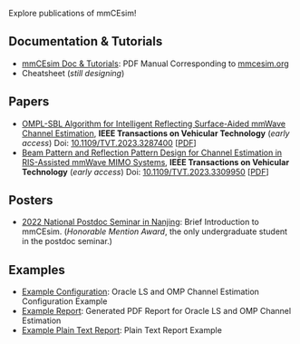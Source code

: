 Explore publications of mmCEsim!

## Documentation & Tutorials
- [mmCEsim Doc & Tutorials](mmCEsim-doc.pdf): PDF Manual Corresponding to [mmcesim.org](https://mmcesim.org)
- Cheatsheet (*still designing*)

## Papers
- [OMPL-SBL Algorithm for Intelligent Reflecting Surface-Aided mmWave Channel Estimation](https://ieeexplore.ieee.org/document/10164645), **IEEE Transactions on Vehicular Technology** (*early access*) Doi: [10.1109/TVT.2023.3287400](https://doi.org/10.1109/TVT.2023.3287400) [[PDF](https://wqzhao.org/assets/zhao2023ompl.pdf)]
- [Beam Pattern and Reflection Pattern Design for Channel Estimation in RIS-Assisted mmWave MIMO Systems](https://ieeexplore.ieee.org/document/10243635), **IEEE Transactions on Vehicular Technology** (*early access*) Doi: [10.1109/TVT.2023.3309950](https://doi.org/10.1109/TVT.2023.3309950) [[PDF](https://wqzhao.org/assets/you2023beam.pdf)]

## Posters
- [2022 National Postdoc Seminar in Nanjing](mmCEsim_Nanjing2022_Poster.pdf): Brief Introduction to mmCEsim. (*Honorable Mention Award*, the only undergraduate student in the postdoc seminar.)

## Examples
- [Example Configuration](mmCEsim_Example_Config.pdf): Oracle LS and OMP Channel Estimation Configuration Example
- [Example Report](mmCEsim_Example_Report.pdf): Generated PDF Report for Oracle LS and OMP Channel Estimation
- [Example Plain Text Report](https://gist.github.com/Teddy-van-Jerry/0e181131baf2d60047b7ce6d24ee6422): Plain Text Report Example
